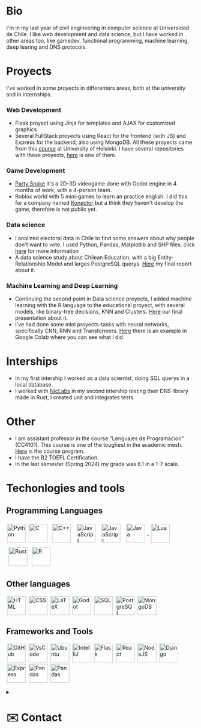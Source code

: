 # Bio
I'm in my last year of civil engineering in computer science at Universidad de Chile. I like web development and data science, but I have worked in other areas too, like gamedev, functional programming, machine learning, deep learing and DNS protocols.

# Proyects
I've worked in some proyects in differenters areas, both at the university and in internships.
### Web Development 
- Flask proyect using Jinja for templates and AJAX for customized graphics
- Several FullStack proyects using React for the frontend (with JS) and Express for the backend, also using MongoDB. All these proyects came from this [course](https://fullstackopen.com/en/) at University of Helsinki. I have several repositories with these proyects, [here](https://github.com/Negrodcc/FullStackProject-Backend) is one of them.
### Game Development
- [Party Snake](https://overplay45.itch.io/party-snakes/devlog/563872/final-game-is-out-new-music-battle-powers-and-ending) it's a 2D-3D videogame done with Godot engine in 4 months of work, with a 4-person team.
- Roblox world with 5 mini-games to learn an practice english. I did this for a company named [Konector](https://konektorgroup.com/) but a think they haven't develop the game, therefore is not public yet.
### Data science
- I analized electoral data in Chile to find some answers about why people don't want to vote. I used Python, Pandas, Matplotlib and SHP files. click [here](https://github.com/Negrodcc/Voten/blob/main/rural_educacion.ipynb) for more information
- A data science study about Chilean Education, with a big Entity-Relationship Model and larges PostgreSQL querys. [Here](https://drive.google.com/file/d/1UfKVYRveBh60dVM508RN_gSQkFhpTIE1/view?usp=sharing) my final report about it.
### Machine Learning and Deep Learning
- Continuing the second point in Data science proyects, I added machine learning with the R language to the educational proyect, with several models, like binary-tree decisions, KNN and Clusters. [Here](https://drive.google.com/file/d/13ItBrUxyKoIGPjW8hImFABfLWpJFyC--/view?usp=sharing) our final presentation about it.
- I've had done some mini proyects-tasks with neural networks, specifically CNN, RNN and Transformers. [Here](https://colab.research.google.com/drive/1Vq5RJeisaRi58kn0EYJ98XZO3MHoQuU-?usp=sharing) there is an example in Google Colab where you can see what I did.
# Interships
- In my first intership I worked as a data scientist, doing SQL querys in a local database.
- I worked with [NicLabs](https://niclabs.cl/) in my second intership testing their DNS library made in Rust, I created unit and integrates tests.
# Other
- I am assistant professor in the course "Lenguajes de Programacion" (CC4101). This course is one of the toughest in the academic mesh. [Here](https://ucampus.uchile.cl/m/fcfm_catalogo/programa?bajar=1&id=115998) is the course program.
- I have the B2 TOEFL Certification.
- In the last semester (Spring 2024) my grade was 6.1 in a 1-7 scale.
# Techonlogies and tools 

## Programming Languages

<a href="https://www.python.org/" style="text-decoration: none;"><img alt="Python" align="center" height="50px" style="margin: 2px" src="https://cdn.jsdelivr.net/gh/devicons/devicon@latest/icons/python/python-original.svg" /></a>
<a href="https://www.learn-c.org/" style="text-decoration: none;"><img alt="C" align="center" height="50px" style="margin: 2px" src="https://cdn.jsdelivr.net/gh/devicons/devicon@latest/icons/c/c-original.svg" /></a>
<a href="https://cplusplus.com/"><img alt="C++" align="center" height="50px" style="padding: 4px; margin: 2px" src="https://cdn.jsdelivr.net/gh/devicons/devicon@latest/icons/cplusplus/cplusplus-original.svg" /></a>
<a href="https://www.javascript.com/"><img alt="JavaScript" align="center" height="50px" style="padding: 4px; margin: 2px" src="https://cdn.jsdelivr.net/gh/devicons/devicon@latest/icons/javascript/javascript-original.svg" /></a>
<a href="https://racket-lang.org/"><img alt="JavaScript" align="center" height="50px" style="padding: 4px; margin: 2px" src="https://camo.githubusercontent.com/0c7e9f94eb17f53db7dcdf84e5f76c14fc71557a4525030bdcadd398aa59f253/687474703a2f2f7261636b65742d6c616e672e6f72672f696d672f7261636b65742d6c6f676f2e737667" /></a>
<a href="https://www.java.com/"> <img alt="Java" align="center" height="50px" style="padding: 4px; margin: 2px" src="https://cdn.jsdelivr.net/gh/devicons/devicon@latest/icons/java/java-original.svg" /> </a>
<a href="https://www.lua.org/"><img alt="Lua" align="center" height="50px" style="padding: 4px; margin: 2px" src="https://cdn.jsdelivr.net/gh/devicons/devicon@latest/icons/lua/lua-original.svg" />
</a>
<a href="https://www.rust-lang.org/"><img alt="Rust" align="center" height="50px" style="padding: 4px; margin: 2px" src="https://cdn.jsdelivr.net/gh/devicons/devicon@latest/icons/rust/rust-original.svg" /></a>
<a href="https://www.r-project.org/" style="text-decoration: none;"><img alt="R" align="center" height="50px" style="margin: 2px" src="https://cdn.jsdelivr.net/gh/devicons/devicon@latest/icons/r/r-original.svg" /></a>
## Other languages
<a href="https://developer.mozilla.org/en-US/docs/Web/HTML" style="text-decoration: none;"><img alt="HTML" align="center" height="50px" style="margin: 2px" src="https://cdn.jsdelivr.net/gh/devicons/devicon@latest/icons/html5/html5-original.svg" /></a>
<a href="https://developer.mozilla.org/en-US/docs/Web/CSS" style="text-decoration: none;"><img alt="CSS" align="center" height="50px" style="margin: 2px" src="https://cdn.jsdelivr.net/gh/devicons/devicon@latest/icons/css3/css3-original.svg" /></a>
<a href="https://www.latex-project.org/" style="text-decoration: none;"><img alt="LaTeX" align="center" height="50px" style="margin: 2px" src="https://cdn.jsdelivr.net/gh/devicons/devicon@latest/icons/latex/latex-original.svg" /></a>
<a href="https://godotengine.org/" style="text-decoration: none;"><img alt="Godot" align="center" height="50px" style="margin: 2px" src="https://cdn.jsdelivr.net/gh/devicons/devicon@latest/icons/godot/godot-original.svg" /></a>
<a href="https://www.sqltutorial.org/" style="text-decoration: none;"><img alt="SQL" align="center" height="50px" style="margin: 2px" src="https://cdn.jsdelivr.net/gh/devicons/devicon@latest/icons/mysql/mysql-original.svg" /></a>
<a href="https://www.postgresql.org/" style="text-decoration: none;"><img alt="PostgreSQL" align="center" height="50px" style="margin: 2px" src="https://cdn.jsdelivr.net/gh/devicons/devicon@latest/icons/postgresql/postgresql-original.svg" /></a>
<a href="https://www.mongodb.com/" style="text-decoration: none;"><img alt="MongoDB" align="center" height="50px" style="margin: 2px" src="https://cdn.jsdelivr.net/gh/devicons/devicon@latest/icons/mongodb/mongodb-original.svg" /></a>
## Frameworks and Tools 
<a href="https://github.com/" style="text-decoration: none;"><img alt="GitHub" align="center" height="50px" style="margin: 2px" src="https://cdn.jsdelivr.net/gh/devicons/devicon@latest/icons/github/github-original.svg" /></a>
<a href="https://code.visualstudio.com/" style="text-decoration: none;"><img alt="VsCode" align="center" height="50px" style="margin: 2px" src="https://cdn.jsdelivr.net/gh/devicons/devicon@latest/icons/vscode/vscode-original.svg" /></a>
<a href="https://ubuntu.com/" style="text-decoration: none;"><img alt="Ubuntu" align="center" height="50px" style="margin: 2px" src="https://cdn.jsdelivr.net/gh/devicons/devicon@latest/icons/ubuntu/ubuntu-plain.svg" /></a>
<a href="https://www.jetbrains.com/idea/" style="text-decoration: none;"><img alt="IntelliJ" align="center" height="50px" style="margin: 2px" src="https://cdn.jsdelivr.net/gh/devicons/devicon@latest/icons/intellij/intellij-original.svg" /></a>
<a href="https://flask.palletsprojects.com/" style="text-decoration: none;"><img alt="Flask" align="center" height="50px" style="margin: 2px" src="https://cdn.jsdelivr.net/gh/devicons/devicon@latest/icons/flask/flask-original.svg" /></a>
<a href="https://reactjs.org/" style="text-decoration: none;"><img alt="React" align="center" height="50px" style="margin: 2px" src="https://cdn.jsdelivr.net/gh/devicons/devicon@latest/icons/react/react-original.svg" /></a>
<a href="https://nodejs.org/" style="text-decoration: none;"><img alt="NodeJS" align="center" height="50px" style="margin: 2px" src="https://cdn.jsdelivr.net/gh/devicons/devicon@latest/icons/nodejs/nodejs-original.svg" /></a>
<a href="https://www.djangoproject.com/" style="text-decoration: none;"><img alt="Django" align="center" height="50px" style="margin: 2px" src="https://cdn.jsdelivr.net/gh/devicons/devicon@latest/icons/django/django-plain.svg" /></a>
<a href="https://expressjs.com/" style="text-decoration: none;"><img alt="Express" align="center" height="50px" style="margin: 2px" src="https://cdn.jsdelivr.net/gh/devicons/devicon@latest/icons/express/express-original.svg" /></a>
<a href="https://pandas.pydata.org/" style="text-decoration: none;"><img alt="Pandas" align="center" height="50px" style="margin: 2px" src="https://cdn.jsdelivr.net/gh/devicons/devicon@latest/icons/pandas/pandas-original.svg" /></a>
<a href="https://render.com/" style="text-decoration: none;"><img alt="Pandas" align="center" height="50px" style="margin: 2px" src="https://media.licdn.com/dms/image/v2/D4E0BAQGGDoFoqHtOvA/company-logo_200_200/company-logo_200_200/0/1702595267620/renderco_logo?e=2147483647&v=beta&t=ZYrxKUyruOEupgw5Lr5amgwgBCJq8VXH8r05Qr5CeQc" /></a>



<details>
<summary><h1>✉️ Contact</h1></summary>

Mail: [bastian.corrales.@ug.uchile.cl](mailto:bastian.corrales.@ug.uchile.cl)

Telegram: [@Negrodcc](https://t.me/Negrodcc)

WhatsApp: [+569 65164905](https://wa.me/56965164905)

</details>
